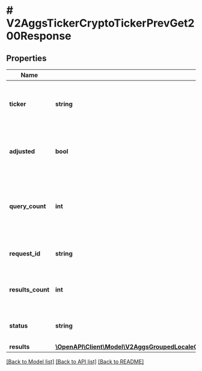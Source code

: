 # # V2AggsTickerCryptoTickerPrevGet200Response

## Properties

Name | Type | Description | Notes
------------ | ------------- | ------------- | -------------
**ticker** | **string** | The exchange symbol that this item is traded under. |
**adjusted** | **bool** | Whether or not this response was adjusted for splits. |
**query_count** | **int** | The number of aggregates (minute or day) used to generate the response. |
**request_id** | **string** | A request id assigned by the server. |
**results_count** | **int** | The total number of results for this request. |
**status** | **string** | The status of this request&#39;s response. |
**results** | [**\OpenAPI\Client\Model\V2AggsGroupedLocaleGlobalMarketCryptoDateGet200ResponseAllOfResultsInner[]**](V2AggsGroupedLocaleGlobalMarketCryptoDateGet200ResponseAllOfResultsInner.md) |  | [optional]

[[Back to Model list]](../../README.md#models) [[Back to API list]](../../README.md#endpoints) [[Back to README]](../../README.md)
